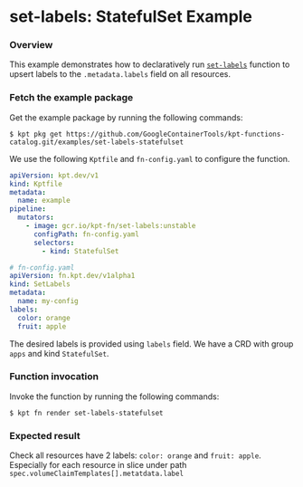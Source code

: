 # set-labels: StatefulSet Example

### Overview

This example demonstrates how to declaratively run [`set-labels`] function
to upsert labels to the `.metadata.labels` field on all resources.

### Fetch the example package

Get the example package by running the following commands:

```shell
$ kpt pkg get https://github.com/GoogleContainerTools/kpt-functions-catalog.git/examples/set-labels-statefulset
```

We use the following `Kptfile` and `fn-config.yaml` to configure the function.

```yaml
apiVersion: kpt.dev/v1
kind: Kptfile
metadata:
  name: example
pipeline:
  mutators:
    - image: gcr.io/kpt-fn/set-labels:unstable
      configPath: fn-config.yaml
      selectors:
        - kind: StatefulSet
```

```yaml
# fn-config.yaml
apiVersion: fn.kpt.dev/v1alpha1
kind: SetLabels
metadata:
  name: my-config
labels:
  color: orange
  fruit: apple
```

The desired labels is provided using `labels` field. We have a CRD with group
`apps` and kind `StatefulSet`. 

### Function invocation

Invoke the function by running the following commands:

```shell
$ kpt fn render set-labels-statefulset
```

### Expected result

Check all resources have 2 labels: `color: orange` and `fruit: apple`. Especially for each resource in slice 
under path `spec.volumeClaimTemplates[].metatdata.label`

[`set-labels`]: https://catalog.kpt.dev/set-labels/v0.1/
